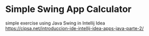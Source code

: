 # Simple Swing App Calculator
simple exercise using Java Swing in Intellij Idea
https://cipsa.net/introduccion-ide-intellij-idea-apps-java-parte-2/
